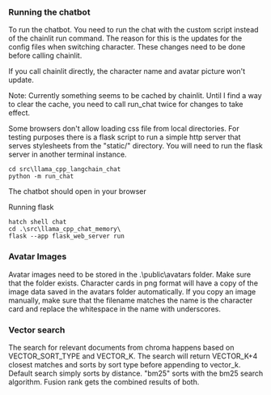 ### Running the chatbot
To run the chatbot. You need to run the chat with the custom script instead of the chainlit run command.
The reason for this is the updates for the config files when switching character. 
These changes need to be done before calling chainlit.

If you call chainlit directly, the character name and avatar picture won't update.

Note: Currently something seems to be cached by chainlit. Until I find a way to clear the cache,
you need to call run_chat twice for changes to take effect.

Some browsers don't allow loading css file from local directories. For testing purposes there is a flask script to run a simple http server that serves stylesheets from the "static/" directory. You will need to run the flask server in another terminal instance.

```
cd src\llama_cpp_langchain_chat
python -m run_chat
```

The chatbot should open in your browser<BR>

Running flask
```
hatch shell chat
cd .\src\llama_cpp_chat_memory\
flask --app flask_web_server run
```
### Avatar Images
Avatar images need to be stored in the .\public\avatars folder. Make sure that the folder exists. Character cards in png format will have a copy of the image data saved in the avatars folder automatically. If you copy an image manually, make sure that the filename matches the name is the character card and replace the whitespace in the name with underscores.
### Vector search
The search for relevant documents from chroma happens based on VECTOR_SORT_TYPE and VECTOR_K. The search will return VECTOR_K+4 closest matches and sorts by sort type before appending to vector_k. Default search simply sorts by distance. "bm25" sorts with the bm25 search algorithm. Fusion rank gets the combined results of both.